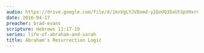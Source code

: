 ```yaml
---
audio: https://drive.google.com/file/d/1knVgLYJVEemd-y2QzUQ35oUtSpVHxrC6/view
date: 2016-04-17
preacher: brad-evans
scripture: Hebrews 11:17-19
series: life-of-abraham-and-sarah
title: Abraham's Resurrection Logic
---
```

